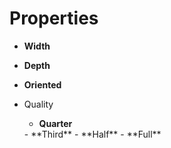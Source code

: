 

# Properties

- **Width**  
  
- **Depth**  
  
- **Oriented**  
  
- Quality
  - **Quarter**  
  <desc>
  - **Third**  
  <desc>
  - **Half**  
  <desc>
  - **Full**  
  <desc>



